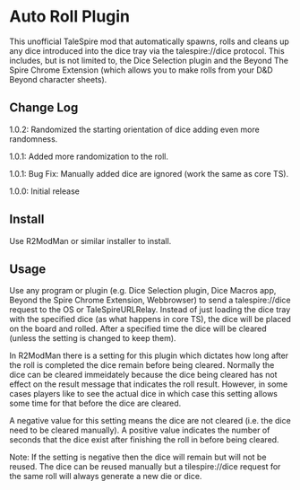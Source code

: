 # Auto Roll Plugin

This unofficial TaleSpire mod that automatically spawns, rolls and cleans up any dice introduced into the dice tray
via the talespire://dice protocol. This includes, but is not limited to, the Dice Selection plugin and the Beyond The
Spire Chrome Extension (which allows you to make rolls from your D&D Beyond character sheets). 

## Change Log

1.0.2: Randomized the starting orientation of dice adding even more randomness.

1.0.1: Added more randomization to the roll.

1.0.1: Bug Fix: Manually added dice are ignored (work the same as core TS).

1.0.0: Initial release

## Install

Use R2ModMan or similar installer to install.

## Usage

Use any program or plugin (e.g. Dice Selection plugin, Dice Macros app, Beyond the Spire Chrome Extension, Webbrowser)
to send a talespire://dice request to the OS or TaleSpireURLRelay. Instead of just loading the dice tray with the
specified dice (as what happens in core TS), the dice will be placed on the board and rolled. After a specified time
the dice will be cleared (unless the setting is changed to keep them).

In R2ModMan there is a setting for this plugin which dictates how long after the roll is completed the dice remain
before being cleared. Normally the dice can be cleared immeidately because the dice being cleared has not effect on
the result message that indicates the roll result. However, in some cases players like to see the actual dice in which
case this setting allows some time for that before the dice are cleared.

A negative value for this setting means the dice are not cleared (i.e. the dice need to be cleared manually).
A positive value indicates the number of seconds that the dice exist after finishing the roll in before being cleared. 

Note: If the setting is negative then the dice will remain but will not be reused. The dice can be reused manually
      but a tilespire://dice request for the same roll will always generate a new die or dice.
